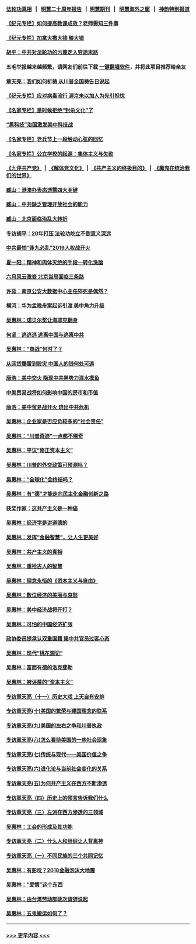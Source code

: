 #### [法轮功真相](https://github.com/gfw-breaker/truth/blob/master/README.md?t=0) &nbsp;&nbsp;|&nbsp;&nbsp; [明慧二十周年报告](https://github.com/gfw-breaker/mh-reports/blob/master/README.md?t=0) &nbsp;&nbsp;|&nbsp;&nbsp;[明慧期刊](https://github.com/gfw-breaker/mh-qikan) &nbsp;&nbsp;|&nbsp;&nbsp; [明慧海外之窗](https://github.com/gfw-breaker/mh-news/blob/master/README.md?t=0) &nbsp;&nbsp;|&nbsp;&nbsp; [神韵特别报道](https://github.com/gfw-breaker/mh-news/blob/master/shenyun.md?t=0)
#### [【纪元专栏】如何提高教课成效？老师需知三件事](../pages/nsc423/n12417848.md?t=06111101) 
#### [【纪元专栏】加拿大撒大钱 酿大错](../pages/nsc423/n12406564.md?t=06111101) 
#### [胡平：中共对法轮功的污蔑走入穷途末路](../pages/nsc423/n12266737.md?t=06111101) 
#### 五毛举报越来越频繁，请网友们前往下载 [一键翻墙软件](https://github.com/gfw-breaker/ssr-accounts)，并将此项目推荐给亲友
#### [章天亮：我们如何祈祷 从川普全国祷告日说起](../pages/nsc423/n11944627.md?t=06111101) 
#### [【纪元专栏】应对病毒流行 渥京未以加人为先引担忧](../pages/nsc423/n11875714.md?t=06111101) 
#### [【名家专栏】是时候拒绝“封杀文化”了](../pages/nsc423/n11814093.md?t=06111101) 
#### [“黑科技”治国激发美中科技战](../pages/nsc423/n11638056.md?t=06111101) 
#### [【名家专栏】老兵节上一段触动心弦的回忆](../pages/nsc423/n11646016.md?t=06111101) 
#### [【名家专栏】公立学校的起源：集体主义与失败](../pages/nsc423/n11601833.md?t=06111101) 
#### [《九评共产党》](https://github.com/begood0513/9ping.md/blob/master/README.md) &nbsp;|&nbsp; [《解体党文化》](../../../../jtdwh.md/blob/master/README.md)  &nbsp;|&nbsp; [《共产主义的终极目的》](../../../../gczydzjmd.md/blob/master/README.md) &nbsp;|&nbsp; [《魔鬼在统治我们的世界》](../../../../mgztzwmdsj.md/blob/master/README.md) 
#### [臧山：港澳办表态透露四大关键](../pages/nsc423/n11421628.md?t=06111101) 
#### [臧山：中共缺乏管理开放社会的能力](../pages/nsc423/n11407457.md?t=06111101) 
#### [臧山：北京面临治乱大转折](../pages/nsc423/n11406895.md?t=06111101) 
#### [专访胡平：20年打压 法轮功屹立不倒意义深远](../pages/nsc423/n11398800.md?t=06111101) 
#### [中共最怕“逢九必乱”2019人权战开火](../pages/nsc423/n11385248.md?t=06111101) 
#### [夏一阳：精神和肉体灭绝的手段—转化洗脑](../pages/nsc423/n11368250.md?t=06111101) 
#### [六月风云激变 北京当局面临三条路](../pages/nsc423/n11313668.md?t=06111101) 
#### [许茹：南京公安大数据中心主任猝死是偶然？](../pages/nsc423/n11064744.md?t=06111101) 
#### [横河：华为孟晚舟案起诉引渡 美中角力升级](../pages/nsc423/n11027230.md?t=06111101) 
#### [吴惠林：诺贝尔奖让海耶克翻身](../pages/nsc423/n10890049.md?t=06111101) 
#### [何坚：逃逃逃 逃离中国与逃离中共](../pages/nsc423/n10592891.md?t=06111101) 
#### [吴惠林：“商战”何时了？](../pages/nsc423/n10573558.md?t=06111101) 
#### [从网贷爆雷到股灾 中国人的钱何处可逃](../pages/nsc423/n10572800.md?t=06111101) 
#### [唐浩：美中交火 隐现中共黑势力混水摸鱼](../pages/nsc423/n10544040.md?t=06111101) 
#### [中美贸易战将如何影响中国的房市和币值](../pages/nsc423/n10543697.md?t=06111101) 
#### [唐浩：美中贸易战开火 烧出中共危机](../pages/nsc423/n10540126.md?t=06111101) 
#### [吴惠林：企业家是否应负较多的“社会责任”](../pages/nsc423/n10535022.md?t=06111101) 
#### [吴惠林：“川普奇迹”一点都不稀奇](../pages/nsc423/n10512808.md?t=06111101) 
#### [吴惠林：平议“修正资本主义”](../pages/nsc423/n10495724.md?t=06111101) 
#### [吴惠林：川普的外交政策可预测吗？](../pages/nsc423/n10462387.md?t=06111101) 
#### [吴惠林：“全球化”会终结吗？](../pages/nsc423/n10452838.md?t=06111101) 
#### [吴惠林：有“德”才能走向民主化金融创新之路](../pages/nsc423/n10432292.md?t=06111101) 
#### [获奖作家：这共产主义是一种癌](../pages/nsc423/n10431541.md?t=06111101) 
#### [吴惠林：经济学是讲道德的](../pages/nsc423/n10398014.md?t=06111101) 
#### [吴惠林：发挥“金融智慧”，让人生更美好](../pages/nsc423/n10375019.md?t=06111101) 
#### [吴惠林：共产主义的真相](../pages/nsc423/n10351394.md?t=06111101) 
#### [吴惠林：重拾古人的智慧](../pages/nsc423/n10337691.md?t=06111101) 
#### [吴惠林：理念永恒的《资本主义与自由》](../pages/nsc423/n10316274.md?t=06111101) 
#### [吴惠林：数位经济的美丽与哀愁](../pages/nsc423/n10292946.md?t=06111101) 
#### [吴惠林：美中经济战将开打？](../pages/nsc423/n10258825.md?t=06111101) 
#### [吴惠林：可怕的中国经济扩张](../pages/nsc423/n10219147.md?t=06111101) 
#### [政协委员提承认双重国籍 揭中共官员过客心态](../pages/nsc423/n10208809.md?t=06111101) 
#### [吴惠林：现代“桃花源记”](../pages/nsc423/n10185234.md?t=06111101) 
#### [吴惠林：富而有德的洛克斐勒](../pages/nsc423/n10142264.md?t=06111101) 
#### [吴惠林：被诬蔑的“资本主义”](../pages/nsc423/n10124816.md?t=06111101) 
#### [专访章天亮（十一）历史大戏 上天自有安排](../pages/nsc423/n10094905.md?t=06111101) 
#### [专访章天亮(十)美国的繁荣与建国理念的联系](../pages/nsc423/n10094899.md?t=06111101) 
#### [专访章天亮(九)美国的左右之争和川普执政](../pages/nsc423/n10094889.md?t=06111101) 
#### [专访章天亮(八)怎么看待美国的一些社会现象](../pages/nsc423/n10094857.md?t=06111101) 
#### [专访章天亮(七)传统与现代——美国价值之争](../pages/nsc423/n10093140.md?t=06111101) 
#### [专访章天亮(六)进化论与当前社会变化的关系](../pages/nsc423/n10092036.md?t=06111101) 
#### [专访章天亮(五)为何共产主义在西方不断渗透](../pages/nsc423/n10083620.md?t=06111101) 
#### [专访章天亮（四）历史上的预言告诉我们什么](../pages/nsc423/n10083606.md?t=06111101) 
#### [专访章天亮（三）左派在西方渗透的三领域](../pages/nsc423/n10081115.md?t=06111101) 
#### [吴惠林：工会的形成及其功能](../pages/nsc423/n10080633.md?t=06111101) 
#### [专访章天亮（二）什么人和组织让人背离神](../pages/nsc423/n10076637.md?t=06111101) 
#### [专访章天亮（一）不同民族的三个共同记忆](../pages/nsc423/n10074188.md?t=06111101) 
#### [吴惠林：有影呒？2018金融泡沫大地震](../pages/nsc423/n10040534.md?t=06111101) 
#### [吴惠林：“爱情”这个东西](../pages/nsc423/n10019423.md?t=06111101) 
#### [吴惠林：由台湾劳动部政次请辞说起](../pages/nsc423/n9979679.md?t=06111101) 
#### [吴惠林：五鬼搬运如何了？](../pages/nsc423/n9925338.md?t=06111101) 

----
#### [ >>> 更早内容 <<< ](../indexes/nsc423-earlier.md)

